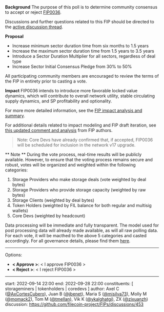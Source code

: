 **Background**
The purpose of this poll is to determine community consensus to accept or reject [FIP0036](https://github.com/filecoin-project/FIPs/blob/master/FIPS/fip-0036.md).

Discussions and further questions related to this FIP should be directed to the [active discussion thread](https://github.com/filecoin-project/FIPs/discussions/453).

**Proposal**
* Increase minimum sector duration time from six months to 1.5 years
* Increase the maximum sector duration time from 1.5 years to 3.5 years
* Introduce a Sector Duration Multiplier for all sectors, regardless of deal type
* Increase Sector Initial Consensus Pledge from 30% to 50%

All participating community members are encouraged to review the terms of the FIP in entirety prior to casting a vote.

**Impact**
FIP0036 intends to introduce more favorable locked value dynamics, which will contribute to overall network utility, stable circulating supply dynamics, and SP profitability and optionality.

For more more detailed information, see the [FIP impact analysis and summary](https://pl-strflt.notion.site/Duration-Changes-FIP-discussion-Analysis-Summary-735ce6685b7946f0a03fc13c3fe271fa).

For additional details related to impact modeling and FIP draft iteration, see [this updated comment and analysis](https://pl-strflt.notion.site/Duration-FIP-revisions-7426f344685940409ac513a0ffcccc86) from FIP authors.

> Note: Core Devs have already confirmed that, if accepted, FIP0036 will be scheduled for inclusion in the network v17 upgrade.

** Note **
During the vote process, real-time results will be publicly available. However, to ensure that the voting process remains secure and robust, votes will be organized and weighted within the following categories:
1. Storage Providers who make storage deals (vote weighted by deal bytes)
2. Storage Providers who provide storage capacity (weighted by raw bytes)
3. Storage Clients (weighted by deal bytes)
4. Token Holders (weighted by FIL balance for both regular and multisig wallets)
5. Core Devs (weighted by headcount)

Data processing will be immediate and fully transparent. The model used for post processing data will already made available, as will all raw polling data. For each vote, it will be macthed to the above 5 categories and casted accordingly. 
For all governance details, please find them [here](https://github.com/filecoin-project/FIPs/discussions/464).

---
Options:
- **< Approve >**: < I approve FIP0036 >
- **< Reject >**: < I reject FIP0036 >

---
start: 2022-09-14 22:00
end: 2022-09-28 22:00
constituents: [ storageminers | tokenholders | coredevs ]
author: Axel C ([@AxCortesCubero](https://github.com/AxCortesCubero)), Juan B ([@jbenet](https://github.com/jbenet)), Maria S ([@misilva73](https://github.com/misilva73)), Molly M ([@momack2](https://github.com/momack2)), Tom M ([@tmellan](https://github.com/tmellan)), Vik K ([@vkalghatgi](https://github.com/vkalghatgi)), ZX ([@zixuanzh](https://github.com/zixuanzh))
discussion: https://github.com/filecoin-project/FIPs/discussions/453
